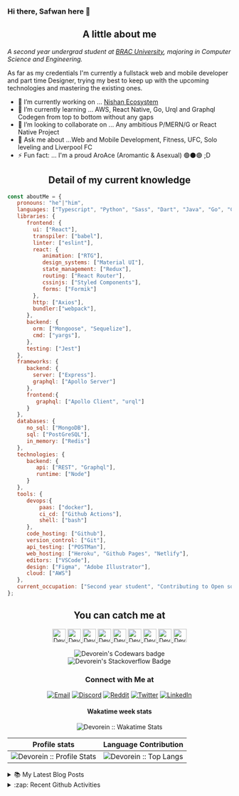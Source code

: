 ### Hi there, Safwan here 👋

<h2 align="center">A little about me</h2>

<p><em>A second year undergrad student at <a href="https://www.bracu.ac.bd/">BRAC University</a>, majoring in Computer Science and Engineering.</br>
</em></p>

As far as my credentials I'm currently a fullstack web and mobile developer and part time Designer, trying my best to keep up with the upcoming technologies and mastering the existing ones.

- 🔭 I’m currently working on ... [Nishan Ecosystem](https://github.com/Devorein/Nishan)
- 🌱 I’m currently learning ... AWS, React Native, Go, Urql and Graphql Codegen from top to bottom without any gaps
- 👯 I’m looking to collaborate on ... Any ambitious P/MERN/G or React Native Project
- 💬 Ask me about ...Web and Mobile Development, Fitness, UFC, Solo leveling and Liverpool FC 
- ⚡ Fun fact: ... I'm a proud AroAce (Aromantic & Asexual) 🟢⚫🟣 ;D

<h2 align="center">Detail of my current knowledge</h2>

```javascript
const aboutMe = {
   pronouns: "he"|"him",
   languages: ["Typescript", "Python", "Sass", "Dart", "Java", "Go", "C++", "Bash"],
   libraries: {
      frontend: {
        ui: ["React"],
        transpiler: ["babel"],
        linter: ["eslint"],
        react: {
           animation: ["RTG"],
           design_systems: ["Material UI"],
           state_management: ["Redux"],
           routing: ["React Router"],
           cssinjs: ["Styled Components"],
           forms: ["Formik"]
        },
        http: ["Axios"],
        bundler:["webpack"],
      },
      backend: {
        orm: ["Mongoose", "Sequelize"],
        cmd: ["yargs"],
      },
      testing: ["Jest"]
   },
   frameworks: {
      backend: {
        server: ["Express"].
        graphql: ["Apollo Server"]
      },
      frontend:{
         graphql: ["Apollo Client", "urql"]
      }
   },
   databases: {
      no_sql: ["MongoDB"],
      sql: ["PostGreSQL"],
      in_memory: ["Redis"]
   },
   technologies: {
      backend: {
         api: ["REST", "Graphql"],
         runtime: ["Node"]
      }
   },
   tools: {
      devops:{
          paas: ["docker"],
          ci_cd: ["Github Actions"],
          shell: ["bash"]
      },
      code_hosting: ["Github"],
      version_control: ["Git"],
      api_testing: ["POSTMan"],
      web_hosting: ["Heroku", "Github Pages", "Netlify"],
      editors: ["VSCode"],
      design: ["Figma", "Adobe Illustrator"],
      cloud: ["AWS"]
   },
   current_occupation: ["Second year student", "Contributing to Open source", "Writing fullstack isomorphic JavaScript applications", "Learning new technologies", "Solidifying existing knowledge"],
};
```

<h2 align="center">You can catch me at</h2>

<p align="center">
  <a href="https://stackoverflow.com/users/9745104/devorein?tab=profile">
    <img src="https://www.vectorlogo.zone/logos/stackoverflow/stackoverflow-icon.svg" alt="Devorein's Stack Overflow Profile" height="30" width="30">
  </a>
  
  <a href="https://www.codewars.com/users/Devorein">
    <img src="https://camo.githubusercontent.com/c6341567c3ede1b4ee0935509a378c482153026f/687474703a2f2f7777772e736f66746c61622e6e7475612e67722f7e6e69636b69652f696d616765732f6c6f676f2f636f6465776172732e706e67" alt="Devorein's Codewars Profile" height="30" width="30">
  </a>

  <a href="https://dev.to/devorein" style="display: inline;">
    <img src="https://lh3.googleusercontent.com/mmiuKzIq5YPFyjrfFsiNqeGuJY-Rp6wVvE8kus6vuunOnqInN16GTCCUX1937vEbKw" alt="Devorein's DEV Profile" height="30" width="30">
  </a>
   
   <a href="https://devorein.hashnode.dev/">
    <img src="https://cdn.hashnode.com/res/hashnode/image/upload/v1592752137870/scHk9tTaA.png?auto=compress" alt="Devorein's Hashnode Profile" height="30" width="30">
  </a>
  
  <a href="https://medium.com/@devorein">
    <img src="https://www.vectorlogo.zone/logos/medium/medium-tile.svg" alt="Devorein's Medium Profile" height="30" width="30">
  </a>
  
  <a href="https://stackshare.io/devorein">
    <img src="https://cdn.worldvectorlogo.com/logos/stackshare.svg" alt="Devorein's StackShare Profile" height="30" width="30">
  </a>
  <a href="https://codesandbox.io/u/Devorein">
    <img src="https://www.saashub.com/images/app/service_logos/9/ae995212f366/large.png?1528180811" alt="Devorein's CodeSandbox Channel" height="30" width="30">
  </a> 
   <a href="https://codepen.io/devorein">
    <img src="https://www.vectorlogo.zone/logos/codepen/codepen-tile.svg" alt="Devorein's Codepen Channel" height="30" width="30">
  </a>
  <a href="https://www.youtube.com/channel/UCVRH1lqDD2m9W8H3KmcY0ow">
    <img src="https://www.vectorlogo.zone/logos/youtube/youtube-icon.svg" alt="Devorein's YouTube Channel" height="30" width="30">
  </a>  
</p>

<div align="center">
  <img src="https://www.codewars.com/users/Devorein/badges/large" alt="Devorein's Codewars badge">
</div>
<div align="center">
   <img src="https://stackoverflow.com/users/flair/9745104.png?theme=dark" alt="Devorein's Stackoverflow Badge"/>
</div>
<h3 align="center"> Connect with Me at </h3>

<p align="center">
<a href="mailto:devorein00@gmail.com"><img alt="Email" src="https://img.shields.io/badge/Gmail-devorein00@gmail.com-red?style=flat&logo=gmail"></a>
<a href="https://discord.com/channels/@me"><img alt="Discord" src="https://img.shields.io/badge/Discord-Devorein%232924-blue?style=flat&logo=discord"></a>
<a href="https://www.reddit.com/user/dev0rein"><img alt="Reddit" src="https://img.shields.io/badge/Reddit-dev0rein-orange?style=flat&logo=reddit"></a>
<a href="https://twitter.com/devorein"><img alt="Twitter" src="https://img.shields.io/badge/Twitter-devorein-blue?style=flat&logo=twitter"></a>
<a href="https://www.linkedin.com/in/safwan-shaheer-4b759a1bb/"><img alt="LinkedIn" src="https://img.shields.io/badge/LinkedIn-devorein-blue?style=flat&logo=linkedin"></a>
</p>
  
<h4 align="center">Wakatime week stats</h4>
<p align="center"><img align="center" src="https://github-readme-stats.vercel.app/api/wakatime?username=devorein" alt="Devorein :: Wakatime Stats" /></p>

Profile stats              |  Language Contribution
:-------------------------:|:-------------------------:
![Devorein :: Profile Stats](https://github-readme-stats.vercel.app/api?username=Devorein&show_icons=true&theme=dark) | ![Devorein :: Top Langs](https://github-readme-stats.vercel.app/api/top-langs/?username=Devorein&langs_count=10&theme=tokyonight&layout=compact&hide=html)

<details>
<summary>📚 My Latest Blog Posts</summary>
<!-- HASHNODE_BLOG:START -->
<p align="left">
<a href="https://devorein.hashnode.dev/auto-populate-your-github-readme-with-data-fetched-from-a-remote-notion-database-ckoa7ggqp01llirs1824v8cjv" title="Auto-populate your Github readme with data fetched from a remote notion database."><img src="https://cdn.hashnode.com/res/hashnode/image/upload/v1620143441204/FQNBNA_15.png" alt="Auto-populate your Github readme with data fetched from a remote notion database." width="250px" align="right" /></a>
<a href="https://devorein.hashnode.dev/auto-populate-your-github-readme-with-data-fetched-from-a-remote-notion-database-ckoa7ggqp01llirs1824v8cjv" title="Auto-populate your Github readme with data fetched from a remote notion database."><strong>Auto-populate your Github readme with data fetched from a remote notion database.</strong></a>
<div><strong>4 May 2021</strong> | <strong>4 May 2021</strong></div>
<br/> Hello everyone. This article will share how I managed to auto-populate a Github readme learned section using data fetched from a remote notion database using a GitHub action that I created using Typescript.
Github
Steps
In Repository File
1. Add the ... </p> <br/> <br/>
<p align="left">
<a href="https://devorein.hashnode.dev/open-source-typescript-based-notion-api-for-christmas-hackathon-cki350hns0134dts17ul07o8p" title="Open source typescript based notion API for Christmas Hackathon"><img src="https://cdn.hashnode.com/res/hashnode/image/upload/v1606654838477/Zi4_Ggl8t.png" alt="Open source typescript based notion API for Christmas Hackathon" width="250px" align="right" /></a>
<a href="https://devorein.hashnode.dev/open-source-typescript-based-notion-api-for-christmas-hackathon-cki350hns0134dts17ul07o8p" title="Open source typescript based notion API for Christmas Hackathon"><strong>Open source typescript based notion API for Christmas Hackathon</strong></a>
<div><strong>29 Nov 2020</strong> | <strong>31 Dec 2020</strong></div>
<br/> Nishan
Nishan is an open-source notion API built with typescript and axios to automate almost all the CRUD functionalities the notion client provides by itself.
Reasons
As an avid notion user and a front end developer, I’ve always wanted to automate ... </p> <br/> <br/>
<!-- HASHNODE_BLOG:END -->
</details>

<details>

<summary>:zap: Recent Github Activities</summary>

<!--START_SECTION:activity-->
1. 🎉 Merged PR [#259](https://github.com/Devorein/Nishan/pull/259) in [Devorein/Nishan](https://github.com/Devorein/Nishan)
2. 🎉 Merged PR [#260](https://github.com/Devorein/Nishan/pull/260) in [Devorein/Nishan](https://github.com/Devorein/Nishan)
3. 🎉 Merged PR [#261](https://github.com/Devorein/Nishan/pull/261) in [Devorein/Nishan](https://github.com/Devorein/Nishan)
4. 🎉 Merged PR [#262](https://github.com/Devorein/Nishan/pull/262) in [Devorein/Nishan](https://github.com/Devorein/Nishan)
5. 🎉 Merged PR [#263](https://github.com/Devorein/Nishan/pull/263) in [Devorein/Nishan](https://github.com/Devorein/Nishan)
<!--END_SECTION:activity-->

</details>
